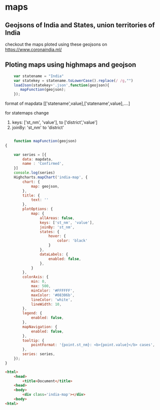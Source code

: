 # maps
## Geojsons of India and States, union territories of India

checkout the maps ploted using these geojsons on https://www.coronaindia.ml/

## Ploting maps using highmaps and geojson

```javascript
    var statename = "India"
    var statekey = statename.toLowerCase().replace(/ /g,"")
    loadJson(statekey+'.json',function(geojson){
       mapFunction(geojson);
    });
```
format of mapdata 
[['statename',value],['statename',value],....]

for statemaps change 
1. keys: ['st_nm', 'value'], to ['district','value'] 
2. joinBy: 'st_nm' to 'district'
```javascript
    
    function mapFunction(geojson)
{
    
    var series = [{
        data: mapdata,
        name : 'Confirmed',
    }]
    console.log(series)
    Highcharts.mapChart('india-map', {
        chart: {
            map: geojson,
        },
        title: {
            text: ''
        },
        plotOptions: {
            map: {
                allAreas: false,
                keys: ['st_nm', 'value'],
                joinBy: 'st_nm',
                states: {
                    hover: {
                        color: 'black'
                    }
                },
                dataLabels: {
                    enabled: false,
                },
            }
        },
        colorAxis: {
            min: 0,
            max: 500,
            minColor: '#FFFFFF',
            maxColor: '#08306b',
            lineColor: 'white',
            lineWidth: 10,
        },
        legend: {
            enabled: false,
        },
        mapNavigation: {
            enabled: false,
        },
        tooltip: {
            pointFormat: '{point.st_nm}: <b>{point.value}</b> cases',
        },
        series: series,
    });
}
```
```html
<html>
    <head>
        <title>Document</title>
    <head>
    <body>
        <div class='india-map'></div>
    <body>
<html>
```
